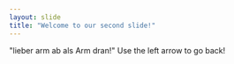 ```yaml
---
layout: slide
title: "Welcome to our second slide!"
---
```

"lieber arm ab als Arm dran!"
Use the left arrow to go back!
